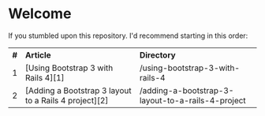 # Welcome

If you stumbled upon this repository. I'd recommend starting in this order:

<table>
  <tr>
    <th>#</th>
    <th align="left">Article</th>
    <th align="left">Directory</th>
  </tr>
  <tr>
    <td>1</td>
    <td>[Using Bootstrap 3 with Rails 4][1]</td>
    <td>/using-bootstrap-3-with-rails-4</td>
  </tr>
  <tr>
    <td>2</td>
    <td>[Adding a Bootstrap 3 layout to a Rails 4 project][2]</td>
    <td>/adding-a-bootstrap-3-layout-to-a-rails-4-project</td>
  </tr>
</table>


[1]: http://rvg.me/using-bootstrap-3-with-rails-4/
[2]: http://rvg.me/adding-a-bootstrap-3-layout-to-a-rails-4-project/